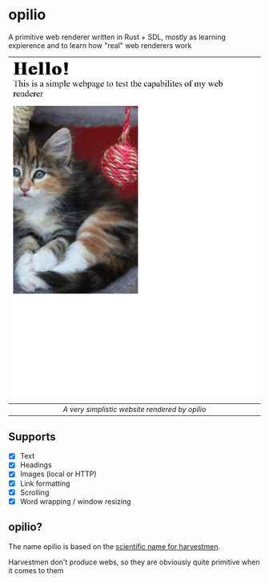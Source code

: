 # opilio
A primitive web renderer written in Rust + SDL, mostly as learning expierence and to learn how "real" web renderers work

| ![Screenshot](screenshot.png) |
| :----: |
| *A very simplistic website rendered by opilio* |

## Supports
- [x] Text
- [x] Headings
- [x] Images (local or HTTP)
- [x] Link formatting
- [x] Scrolling
- [x] Word wrapping / window resizing 
## opilio?
The name opilio is based on the [scientific name for harvestmen](https://en.wikipedia.org/wiki/Opiliones).

Harvestmen don't produce webs, so they are obviously quite primitive when it comes to them
